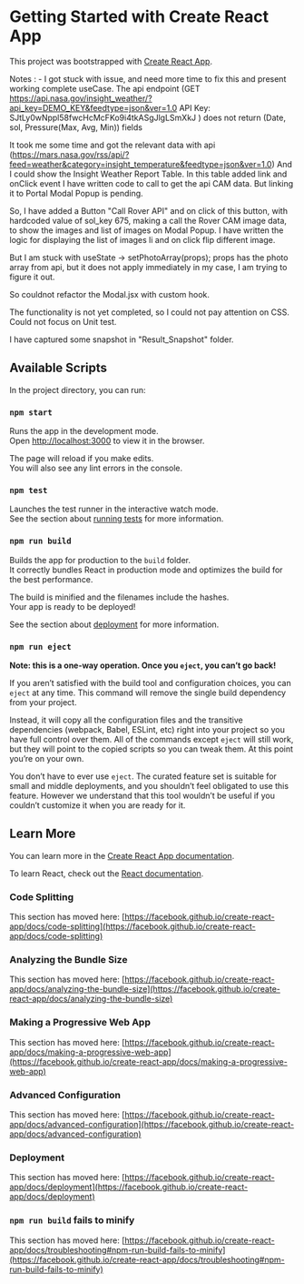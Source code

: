 # Getting Started with Create React App

This project was bootstrapped with [Create React App](https://github.com/facebook/create-react-app).

Notes : -
I got stuck with issue, and need more time to fix this and present working complete useCase.
The api endpoint (GET https://api.nasa.gov/insight_weather/?api_key=DEMO_KEY&feedtype=json&ver=1.0
API Key: SJtLy0wNppl58fwcHcMcFKo9i4tkASgJlgLSmXkJ
) does not return (Date, sol, Pressure(Max, Avg, Min)) fields

It took me some time and got the relevant data with api (https://mars.nasa.gov/rss/api/?feed=weather&category=insight_temperature&feedtype=json&ver=1.0)
And I could show the Insight Weather Report Table. In this table added link and onClick event I have written code to call to get the api CAM data. But linking it to Portal Modal Popup is pending.

So, I have added a Button "Call Rover API" and on click of this button, with hardcoded value of sol_key 675, making a call the Rover CAM image data, to show the images and list of images on Modal Popup.
I have written the logic for displaying the list of images li and on click flip different image.

But I am stuck with useState -> setPhotoArray(props); props has the photo array from api, but it does not apply immediately in my case, I am trying to figure it out. 

So couldnot refactor the Modal.jsx with custom hook.

The functionality is not yet completed, so I could not pay attention on CSS.
Could not focus on Unit test.

I have captured some snapshot in "Result_Snapshot" folder.
## Available Scripts

In the project directory, you can run:


### `npm start`

Runs the app in the development mode.\
Open [http://localhost:3000](http://localhost:3000) to view it in the browser.

The page will reload if you make edits.\
You will also see any lint errors in the console.

### `npm test`

Launches the test runner in the interactive watch mode.\
See the section about [running tests](https://facebook.github.io/create-react-app/docs/running-tests) for more information.

### `npm run build`

Builds the app for production to the `build` folder.\
It correctly bundles React in production mode and optimizes the build for the best performance.

The build is minified and the filenames include the hashes.\
Your app is ready to be deployed!

See the section about [deployment](https://facebook.github.io/create-react-app/docs/deployment) for more information.

### `npm run eject`

**Note: this is a one-way operation. Once you `eject`, you can’t go back!**

If you aren’t satisfied with the build tool and configuration choices, you can `eject` at any time. This command will remove the single build dependency from your project.

Instead, it will copy all the configuration files and the transitive dependencies (webpack, Babel, ESLint, etc) right into your project so you have full control over them. All of the commands except `eject` will still work, but they will point to the copied scripts so you can tweak them. At this point you’re on your own.

You don’t have to ever use `eject`. The curated feature set is suitable for small and middle deployments, and you shouldn’t feel obligated to use this feature. However we understand that this tool wouldn’t be useful if you couldn’t customize it when you are ready for it.

## Learn More

You can learn more in the [Create React App documentation](https://facebook.github.io/create-react-app/docs/getting-started).

To learn React, check out the [React documentation](https://reactjs.org/).

### Code Splitting

This section has moved here: [https://facebook.github.io/create-react-app/docs/code-splitting](https://facebook.github.io/create-react-app/docs/code-splitting)

### Analyzing the Bundle Size

This section has moved here: [https://facebook.github.io/create-react-app/docs/analyzing-the-bundle-size](https://facebook.github.io/create-react-app/docs/analyzing-the-bundle-size)

### Making a Progressive Web App

This section has moved here: [https://facebook.github.io/create-react-app/docs/making-a-progressive-web-app](https://facebook.github.io/create-react-app/docs/making-a-progressive-web-app)

### Advanced Configuration

This section has moved here: [https://facebook.github.io/create-react-app/docs/advanced-configuration](https://facebook.github.io/create-react-app/docs/advanced-configuration)

### Deployment

This section has moved here: [https://facebook.github.io/create-react-app/docs/deployment](https://facebook.github.io/create-react-app/docs/deployment)

### `npm run build` fails to minify

This section has moved here: [https://facebook.github.io/create-react-app/docs/troubleshooting#npm-run-build-fails-to-minify](https://facebook.github.io/create-react-app/docs/troubleshooting#npm-run-build-fails-to-minify)
